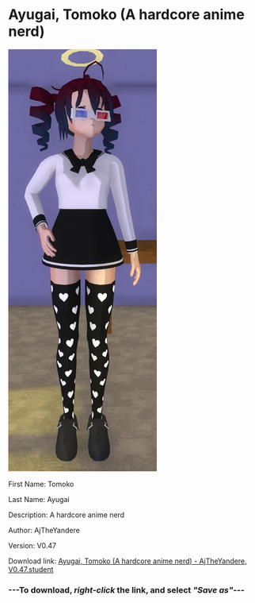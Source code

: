 # Ayugai, Tomoko (A hardcore anime nerd)

<img src="https://raw.githubusercontent.com/Arbiter1223/Daigaku-Gurashi-Custom-Students/master/Students/Files/Ayugai%2C%20Tomoko%20(A%20hardcore%20anime%20nerd).png" title="Ayugai, Tomoko (A hardcore anime nerd) - AjTheYandere, V0.47">

First Name: Tomoko

Last Name: Ayugai

Description: A hardcore anime nerd

Author: AjTheYandere

Version: V0.47

Download link: <a href="https://raw.githubusercontent.com/Arbiter1223/Daigaku-Gurashi-Custom-Students/master/Students/Files/Ayugai%2C%20Tomoko%20(A%20hardcore%20anime%20nerd)%20-%20AjTheYandere%2C%20V0.47.student">Ayugai, Tomoko (A hardcore anime nerd) - AjTheYandere, V0.47.student</a>

### ---**To download, _right-click_ the link, and select _"Save as"_**---
